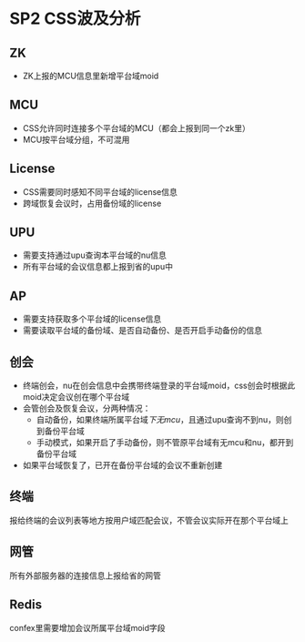 # SP2 CSS波及分析

## ZK

* ZK上报的MCU信息里新增平台域moid

## MCU

* CSS允许同时连接多个平台域的MCU（都会上报到同一个zk里）
* MCU按平台域分组，不可混用

## License

* CSS需要同时感知不同平台域的license信息
*  跨域恢复会议时，占用备份域的license

## UPU

* 需要支持通过upu查询本平台域的nu信息
* 所有平台域的会议信息都上报到省的upu中

## AP

* 需要支持获取多个平台域的license信息
* 需要读取平台域的备份域、是否自动备份、是否开启手动备份的信息

## 创会

* 终端创会，nu在创会信息中会携带终端登录的平台域moid，css创会时根据此moid决定会议创在哪个平台域
* 会管创会及恢复会议，分两种情况：
  * 自动备份，如果终端所属平台域*下无mcu*，且通过upu查询不到nu，则创到备份平台域
  * 手动模式，如果开启了手动备份，则不管原平台域有无mcu和nu，都开到备份平台域
* 如果平台域恢复了，已开在备份平台域的会议不重新创建

## 终端

报给终端的会议列表等地方按用户域匹配会议，不管会议实际开在那个平台域上

## 网管

所有外部服务器的连接信息上报给省的网管

## Redis

confex里需要增加会议所属平台域moid字段